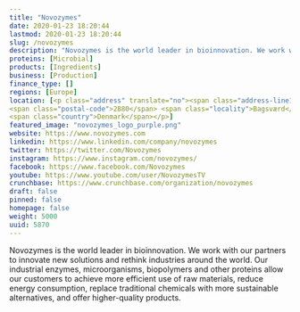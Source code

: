```yaml
---
title: "Novozymes"
date: 2020-01-23 18:20:44
lastmod: 2020-01-23 18:20:44
slug: /novozymes
description: "Novozymes is the world leader in bioinnovation. We work with our partners to innovate new solutions and rethink industries around the world. Our industrial enzymes, microorganisms, biopolymers and other proteins allow our customers to achieve more efficient use of raw materials, reduce energy consumption, replace traditional chemicals with more sustainable alternatives, and offer higher-quality products."
proteins: [Microbial]
products: [Ingredients]
business: [Production]
finance_type: []
regions: [Europe]
location: [<p class="address" translate="no"><span class="address-line1">Krogshøjvej</span><br>
<span class="postal-code">2880</span> <span class="locality">Bagsværd</span><br>
<span class="country">Denmark</span></p>]
featured_image: "novozymes_logo_purple.png"
website: https://www.novozymes.com
linkedin: https://www.linkedin.com/company/novozymes
twitter: https://twitter.com/Novozymes
instagram: https://www.instagram.com/novozymes/
facebook: https://www.facebook.com/Novozymes
youtube: https://www.youtube.com/user/NovozymesTV
crunchbase: https://www.crunchbase.com/organization/novozymes
draft: false
pinned: false
homepage: false
weight: 5000
uuid: 5870
---
```

Novozymes is the world leader in bioinnovation. We work with our partners to innovate new solutions and rethink industries around the world. Our industrial enzymes, microorganisms, biopolymers and other proteins allow our customers to achieve more efficient use of raw materials, reduce energy consumption, replace traditional chemicals with more sustainable alternatives, and offer higher-quality products.
